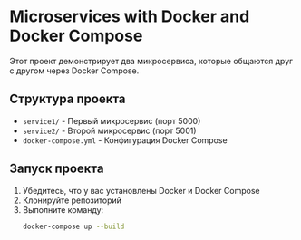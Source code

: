 # Microservices with Docker and Docker Compose

Этот проект демонстрирует два микросервиса, которые общаются друг с другом через Docker Compose.

## Структура проекта

- `service1/` - Первый микросервис (порт 5000)
- `service2/` - Второй микросервис (порт 5001)
- `docker-compose.yml` - Конфигурация Docker Compose

## Запуск проекта

1. Убедитесь, что у вас установлены Docker и Docker Compose
2. Клонируйте репозиторий
3. Выполните команду:
   ```bash
   docker-compose up --build